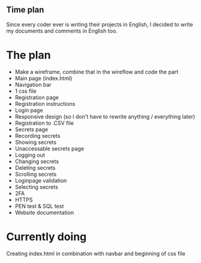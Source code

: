 ## Time plan

Since every coder ever is writing their projects in English, I decided to write my documents and comments in English too.

# The plan

- Make a wireframe, combine that in the wireflow and code the part
- Main page (index.html)
- Navigation bar
- 1 css file
- Registration page
- Registration instructions
- Login page
- Responsive design (so I don't have to rewrite anything / everything later)
- Registration to .CSV file
- Secrets page
- Recording secrets
- Showing secrets
- Unaccessable secrets page
- Logging out
- Changing secrets
- Deleting secrets
- Scrolling secrets
- Loginpage validation
- Selecting secrets
- 2FA
- HTTPS
- PEN test & SQL test
- Website documentation

# Currently doing

Creating index.html in combination with navbar and beginning of css file